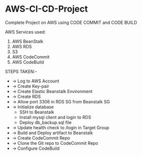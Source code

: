 # AWS-CI-CD-Project
Complete Project on AWS using CODE COMMIT and CODE BUILD

AWS Services used:
1. AWS BeanStalk
2. AWS RDS
3. S3
4. AWS CodeCommit
5. AWS CodeBuild

STEPS TAKEN:-
- -> Log to AWS Account
- -> Create Key-pair
- -> Create Elastic Beanstalk Environment
- -> Create RDS
- -> Allow port 3306 in RDS SG from Beanstalk SG
- -> Initialize database
     - SSH to Beanstalk
     - Install mysql client and login to RDS
     - Deploy db_backup.sql file
- -> Update health check to /login in Target Group
- -> Build and Deploy artifact to Beanstalk
- -> Create CodeCommit Repo
- -> Clone the Git repo to CodeCommit Repo
- -> Configure CodeBuild
